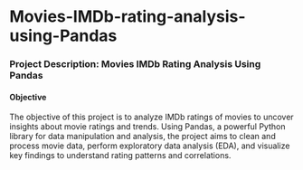 # Movies-IMDb-rating-analysis-using-Pandas
### Project Description: Movies IMDb Rating Analysis Using Pandas
#### Objective

The objective of this project is to analyze IMDb ratings of movies to uncover insights about movie ratings and trends. Using Pandas, a powerful Python library for data manipulation and analysis, the project aims to clean and process movie data, perform exploratory data analysis (EDA), and visualize key findings to understand rating patterns and correlations.
